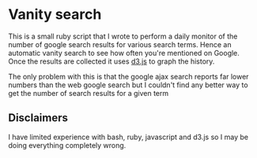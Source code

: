 Vanity search
==================

This is a small ruby script that I wrote to perform a daily monitor of the number of google search results for various search terms. Hence an automatic vanity search to see how often you're mentioned on Google. Once the results are collected it uses [d3.js](http://d3js.org/) to graph the history.

The only problem with this is that the google ajax search reports far lower numbers than the web google search but I couldn't find any better way to get the number of search results for a given term


Disclaimers
----------

I have limited experience with bash, ruby, javascript and d3.js so I may be doing everything completely wrong. 
